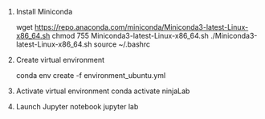 

1. Install Miniconda

   wget https://repo.anaconda.com/miniconda/Miniconda3-latest-Linux-x86_64.sh
   chmod 755 Miniconda3-latest-Linux-x86_64.sh
   ./Miniconda3-latest-Linux-x86_64.sh 
   source  ~/.bashrc 


2. Create virtual environment

   conda env create -f  environment_ubuntu.yml 


3. Activate virtual environment
   conda activate ninjaLab


4. Launch Jupyter notebook
   jupyter  lab


